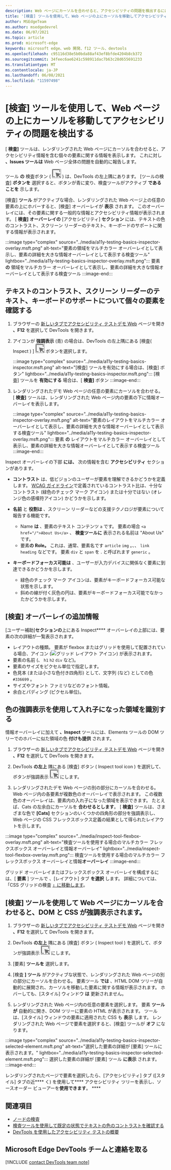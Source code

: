 ```yaml
---
description: Web ページにカーソルを合わせると、アクセシビリティの問題を検出するには、[検査] ツールを使用します。
title: '[検査] ツールを使用して、Web ページの上にカーソルを移動してアクセシビリティの問題を検出する'
author: MSEdgeTeam
ms.author: msedgedevrel
ms.date: 06/07/2021
ms.topic: article
ms.prod: microsoft-edge
keywords: microsoft edge、web 開発、f12 ツール、devtools
ms.openlocfilehash: c95116d38e5b0bda88af43ef8bfde4204b8cb372
ms.sourcegitcommit: 34feec6ae6241c598911dac7b63c28d655691233
ms.translationtype: MT
ms.contentlocale: ja-JP
ms.lasthandoff: 06/08/2021
ms.locfileid: "11597498"
---
```

# <a name="use-the-inspect-tool-to-detect-accessibility-issues-by-hovering-over-the-webpage"></a>[検査] ツールを使用して、Web ページの上にカーソルを移動してアクセシビリティの問題を検出する

[ **検査]** ツールは、レンダリングされた Web ページにカーソルを合わせると、アクセシビリティ情報を含む個々の要素に関する情報を表示します。
これに対し **、Issues ツールは** Web ページ全体の問題を自動的に報告します。

ツール **の** 検査ボタン \( ![ Inspect ](../media/inspect-icon.msft.png) \) は、DevTools の左上隅にあります。  [ツールの検査] **ボタンを** 選択すると、ボタンが青に変り、検査ツールがアクティブ **であることを** 示します。

[検査] **ツール** がアクティブな場合、レンダリングされた Web ページ上の任意の要素の上にホバーすると、[検査] オーバーレイが **表示** されます。 このオーバーレイには、その要素に関する一般的な情報とアクセシビリティ情報が表示されます。  [ **検査] オーバーレイの** [アクセシビリティ] **セクション** には、テキストの色のコントラスト、スクリーン リーダーのテキスト、キーボードのサポートに関する情報が表示されます。

:::image type="complex" source="../media/a11y-testing-basics-inspector-overlay.msft.png" alt-text="要素の領域をマルチカラー オーバーレイとして表示し、要素の詳細を大きな情報オーバーレイとして表示する検査ツール" lightbox="../media/a11y-testing-basics-inspector-overlay.msft.png":::
    要素 **の** 領域をマルチカラー オーバーレイとして表示し、要素の詳細を大きな情報オーバーレイとして表示する検査ツール
:::image-end:::


## <a name="check-individual-elements-for-text-contrast-screen-reader-text-and-keyboard-support"></a>テキストのコントラスト、スクリーン リーダーのテキスト、キーボードのサポートについて個々の要素を確認する

<!-- Inspect tool: Accessibility section of overlay -->

1.  ブラウザーの [新しいタブでアクセシビリティ テストデモ Web][DevToolsA11yErrorsDemopage] ページを開き **、F12** を選択して DevTools を開きます。

1.  アイコンが **強調表示** (青) の場合は、DevTools の左上隅にある [検査\( Inspect \) ] ![ ](../media/inspect-icon.msft.png) ボタンを選択します。

    :::image type="complex" source="../media/a11y-testing-basics-inspector.msft.png" alt-text="[検査] ツールを有効にする場合は、[検査] ボタン" lightbox="../media/a11y-testing-basics-inspector.msft.png":::
        [検査] ツールを **有効にする** 場合は、[ **検査]** ボタン
    :::image-end:::

1.  レンダリングされたデモ Web ページの任意の要素にカーソルを合わせる。  [ **検査]** ツールは、レンダリングされた Web ページ内の要素の下に情報オーバーレイを表示します。

    :::image type="complex" source="../media/a11y-testing-basics-inspector-overlay.msft.png" alt-text="要素のレイアウトをマルチカラー オーバーレイとして表示し、要素の詳細を大きな情報オーバーレイとして表示する検査ツール" lightbox="../media/a11y-testing-basics-inspector-overlay.msft.png":::
        要素 **の** レイアウトをマルチカラー オーバーレイとして表示し、要素の詳細を大きな情報オーバーレイとして表示する検査ツール
    :::image-end:::

Inspect オーバーレイの下部 **には、** 次の情報を含む **アクセシビリティ** セクションがあります。

*   **コントラスト** は、低ビジョンのユーザーが要素を理解できるかどうかを定義します。  [WCAG ガイドライン][WCAG]で定義されているコントラスト比は、十分なコントラスト (緑色のチェック マーク アイコン) または十分ではない (オレンジ色の感嘆符アイコン) かどうかを示します。 [][W3CContrastRatio]

*   **名前** と **役割は** 、スクリーン リーダーなどの支援テクノロジが要素について報告する機能です。
    *   Name **は** 、要素のテキスト コンテンツ `a` です。  要素の場合 `<a href="/">About Us</a>` 、 **検査ツールに** 表示される名前は "About Us" です。
    *   要素**の Role。**  これは、通常、要素名です `article` `img` 。、、 `link` `heading` などです。  要素 `div` と `span` を . と呼ばれます `generic` 。

*   **キーボードフォーカス可能は** 、ユーザーが入力デバイスに関係なく要素に到達できるかどうかを示します。
    *   緑色のチェック マーク アイコンは、要素がキーボードフォーカス可能な状態を示します。
    *   斜めの線が付く灰色の円は、要素がキーボードフォーカス可能でなかったかどうかを示します。


## <a name="additional-information-in-the-inspect-overlay"></a>[検査] オーバーレイの追加情報

<!-- general info about the Inspect tool, not particularly focused on accessibility -->

[ユーザー補助]**セクションの**上にある Inspect**** オーバーレイの上部には、要素の次の詳細が一覧表示されます。

*   レイアウトの種類。 要素が flexbox またはグリッドを使用して配置されている場合、アイコン \(![グリッド レイアウト アイコン](../media/grid-icon.msft.png)\) が表示されます。
*   要素の名前 (、 `h1` `h2` `div` など)。
*   要素のサイズをピクセル単位で指定します。
*   色見本 (または小さな色付き四角形) として、文字列 (など) としての色 `#336699` 。
*   サイズやフォント ファミリなどのフォント情報。
*   余白とパディング (ピクセル単位)。


## <a name="identify-nested-regions-using-color-highlighting"></a>色の強調表示を使用して入れ子になった領域を識別する 

<!-- general info about the Inspect tool, not particularly focused on accessibility -->

情報オーバーレイに加えて **、Inspect** ツールには、Elements ツールの DOM ツリーでのホバーに似た領域の色 **付けも提供** されます。

1.  ブラウザーの [新しいタブでアクセシビリティ テストデモ Web][DevToolsA11yErrorsDemopage] ページを開き **、F12** を選択して DevTools を開きます。

1.  DevTools **の左上** 隅にある [検査] ボタン \( Inspect tool icon \) を選択して、ボタンが強調表示 ![ (青) ](../media/inspect-icon.msft.png) にします。

1.  レンダリングされたデモ Web ページの別の部分にカーソルを合わせる。  Web ページ内の各要素が複数色のオーバーレイで表示されます。 この複数色のオーバーレイは、要素内の入れ子になった領域を表示できます。 たとえば、Cats の左余白にカーソルを **合わせるとします**。  [ **検査]** ツールは、さまざまな色で **[Cats]** セクションのいくつかの四角形の部分を強調表示し、Web ページの CSS フレックスボックス定義の結果として得られたレイアウトを示します。

:::image type="complex" source="../media/inspect-tool-flexbox-overlay.msft.png" alt-text="検査ツールを使用する場合のマルチカラー フレックスボックス オーバーレイと情報オーバーレイ" lightbox="../media/inspect-tool-flexbox-overlay.msft.png":::
    検査ツールを使用する場合のマルチカラー フレックスボックス オーバーレイと情報**オーバーレイ**
:::image-end:::

グリッド オーバーレイまたはフレックスボックス オーバーレイを構成するには、[ **要素** ] ツールで 、[レイアウト] タブ **を選択** します。 詳細については、「CSS グリッドの検査 [」に移動します](..\css\grid.md)。


## <a name="use-the-inspect-tool-to-hover-over-the-webpage-to-highlight-the-dom-and-css"></a>[検査] ツールを使用して Web ページにカーソルを合わせると、DOM と CSS が強調表示されます。

<!-- general info about the Inspect tool, not particularly focused on accessibility -->

1.  ブラウザーの [新しいタブでアクセシビリティ テストデモ Web][DevToolsA11yErrorsDemopage] ページを開き **、F12** を選択して DevTools を開きます。

1.  DevTools **の左上** 隅にある [検査] ボタン \( Inspect tool \) を選択して、ボタンが強調表示 ![ (青) ](../media/inspect-icon.msft.png) にします。

1.  [要素] **ツールを** 選択します。

1.  [検査 **] ツール** がアクティブな状態で、レンダリングされた Web ページの別の部分にカーソルを合わせる。  要素ツール **では** 、HTML DOM ツリーが自動的に展開され、カーソルを移動した要素に関する情報が表示されます。  ホバーしても、[スタイル] ウィンドウ **は** 更新されません。

1.  レンダリングされた Web ページ内の任意の要素を選択します。  要素 **ツールが** 自動的に開き、DOM ツリーに要素の HTML が表示されます。 ツールは、[スタイル] ウィンドウの要素に適用された CSS も **表示** します。  レンダリングされた Web ページで要素を選択すると、[検査] ツールが **オフ** になります。

:::image type="complex" source="../media/a11y-testing-basics-inspector-selected-element.msft.png" alt-text="選択した要素の詳細が [要素] ツールに表示されます。" lightbox="../media/a11y-testing-basics-inspector-selected-element.msft.png":::
    選択した要素の詳細が [要素] ツール **に表示** されます。
:::image-end:::

レンダリングされたページで要素を選択したら、[アクセシビリティ] タブ ([スタイル] タブの近**** く) を使用して**** アクセシビリティ ツリーを表示し、ソースオーダー ビューアーを**使用できます**。 ****


## <a name="see-also"></a>関連項目

*  [ノードの検査](../dom/index.md#inspect-a-node)
*  [検査ツールを使用して既定の状態でテキストの色のコントラストを確認する](test-inspect-text-contrast.md)
*  [DevTools を使用したアクセシビリティ テストの概要](accessibility-testing-in-devtools.md)


## <a name="getting-in-touch-with-the-microsoft-edge-devtools-team"></a>Microsoft Edge DevTools チームと連絡を取る  

[!INCLUDE [contact DevTools team note](../includes/contact-devtools-team-note.md)]  


<!-- links -->
[DevToolsA11yErrorsDemopage]: https://microsoftedge.github.io/DevToolsSamples/a11y-testing/page-with-errors.html "アクセシビリティテストのデモ web ページ |GitHub"
[W3CContrastRatio]: https://www.w3.org/TR/WCAG21/#dfn-contrast-ratio "コントラスト比|W3C"
[WCAG]: https://www.w3.org/TR/WCAG21/ "Web コンテンツ アクセシビリティ ガイドライン |W3C"
